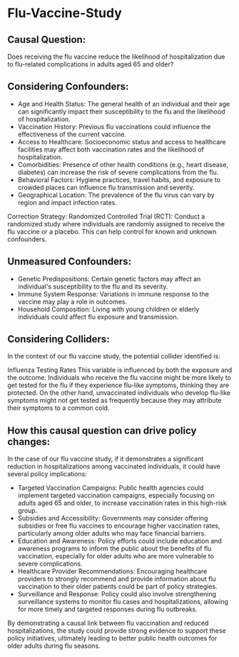 # Flu-Vaccine-Study

## Causal Question:
Does receiving the flu vaccine reduce the likelihood of hospitalization due to flu-related complications in adults aged 65 and older?

## Considering Confounders:
- Age and Health Status: The general health of an individual and their age can significantly impact their susceptibility to the flu and the likelihood of hospitalization.
- Vaccination History: Previous flu vaccinations could influence the effectiveness of the current vaccine.
- Access to Healthcare: Socioeconomic status and access to healthcare facilities may affect both vaccination rates and the likelihood of hospitalization.
- Comorbidities: Presence of other health conditions (e.g., heart disease, diabetes) can increase the risk of severe complications from the flu.
- Behavioral Factors: Hygiene practices, travel habits, and exposure to crowded places can influence flu transmission and severity.
- Geographical Location: The prevalence of the flu virus can vary by region and impact infection rates.

Correction Strategy:
Randomized Controlled Trial (RCT): Conduct a randomized study where individuals are randomly assigned to receive the flu vaccine or a placebo. This can help control for known and unknown confounders.

## Unmeasured Confounders:
- Genetic Predispositions: Certain genetic factors may affect an individual's susceptibility to the flu and its severity.
- Immune System Response: Variations in immune response to the vaccine may play a role in outcomes.
- Household Composition: Living with young children or elderly individuals could affect flu exposure and transmission.

## Considering Colliders:

In the context of our flu vaccine study, the potential collider identified is:

Influenza Testing Rates
This variable is influenced by both the exposure and the outcome. Individuals who receive the flu vaccine might be more likely to get tested for the flu if they experience flu-like symptoms, thinking they are protected. On the other hand, unvaccinated individuals who develop flu-like symptoms might not get tested as frequently because they may attribute their symptoms to a common cold.

## How this causal question can drive policy changes:

In the case of our flu vaccine study, if it demonstrates a significant reduction in hospitalizations among vaccinated individuals, it could have several policy implications:

- Targeted Vaccination Campaigns: Public health agencies could implement targeted vaccination campaigns, especially focusing on adults aged 65 and older, to increase vaccination rates in this high-risk group.
- Subsidies and Accessibility: Governments may consider offering subsidies or free flu vaccines to encourage higher vaccination rates, particularly among older adults who may face financial barriers.
- Education and Awareness: Policy efforts could include education and awareness programs to inform the public about the benefits of flu vaccination, especially for older adults who are more vulnerable to severe complications.
- Healthcare Provider Recommendations: Encouraging healthcare providers to strongly recommend and provide information about flu vaccination to their older patients could be part of policy strategies.
- Surveillance and Response: Policy could also involve strengthening surveillance systems to monitor flu cases and hospitalizations, allowing for more timely and targeted responses during flu outbreaks.

By demonstrating a causal link between flu vaccination and reduced hospitalizations, the study could provide strong evidence to support these policy initiatives, ultimately leading to better public health outcomes for older adults during flu seasons.
